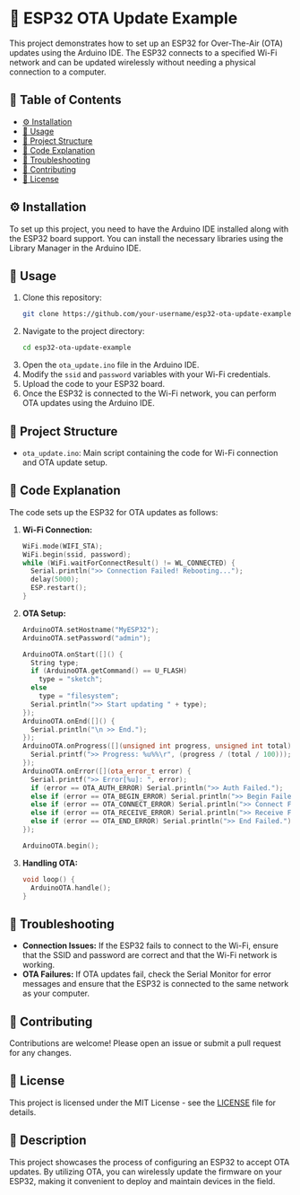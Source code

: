 

# 📶 ESP32 OTA Update Example

This project demonstrates how to set up an ESP32 for Over-The-Air (OTA) updates using the Arduino IDE. The ESP32 connects to a specified Wi-Fi network and can be updated wirelessly without needing a physical connection to a computer.

## 📑 Table of Contents
- [⚙️ Installation](#installation)
- [🚀 Usage](#usage)
- [📂 Project Structure](#project-structure)
- [🔧 Code Explanation](#code-explanation)
- [🐞 Troubleshooting](#troubleshooting)
- [🤝 Contributing](#contributing)
- [📄 License](#license)

## ⚙️ Installation

To set up this project, you need to have the Arduino IDE installed along with the ESP32 board support. You can install the necessary libraries using the Library Manager in the Arduino IDE.

## 🚀 Usage

1. Clone this repository:
    ```bash
    git clone https://github.com/your-username/esp32-ota-update-example.git
    ```
2. Navigate to the project directory:
    ```bash
    cd esp32-ota-update-example
    ```
3. Open the `ota_update.ino` file in the Arduino IDE.
4. Modify the `ssid` and `password` variables with your Wi-Fi credentials.
5. Upload the code to your ESP32 board.
6. Once the ESP32 is connected to the Wi-Fi network, you can perform OTA updates using the Arduino IDE.

## 📂 Project Structure

- `ota_update.ino`: Main script containing the code for Wi-Fi connection and OTA update setup.

## 🔧 Code Explanation

The code sets up the ESP32 for OTA updates as follows:

1. **Wi-Fi Connection:**
   ```cpp
   WiFi.mode(WIFI_STA);
   WiFi.begin(ssid, password);
   while (WiFi.waitForConnectResult() != WL_CONNECTED) {
     Serial.println(">> Connection Failed! Rebooting...");
     delay(5000);
     ESP.restart();
   }
   ```

2. **OTA Setup:**
   ```cpp
   ArduinoOTA.setHostname("MyESP32");
   ArduinoOTA.setPassword("admin");

   ArduinoOTA.onStart([]() {
     String type;
     if (ArduinoOTA.getCommand() == U_FLASH)
       type = "sketch";
     else
       type = "filesystem";
     Serial.println(">> Start updating " + type);
   });
   ArduinoOTA.onEnd([]() {
     Serial.println("\n >> End.");
   });
   ArduinoOTA.onProgress([](unsigned int progress, unsigned int total) {
     Serial.printf(">> Progress: %u%%\r", (progress / (total / 100)));
   });
   ArduinoOTA.onError([](ota_error_t error) {
     Serial.printf(">> Error[%u]: ", error);
     if (error == OTA_AUTH_ERROR) Serial.println(">> Auth Failed.");
     else if (error == OTA_BEGIN_ERROR) Serial.println(">> Begin Failed.");
     else if (error == OTA_CONNECT_ERROR) Serial.println(">> Connect Failed.");
     else if (error == OTA_RECEIVE_ERROR) Serial.println(">> Receive Failed.");
     else if (error == OTA_END_ERROR) Serial.println(">> End Failed.");
   });

   ArduinoOTA.begin();
   ```

3. **Handling OTA:**
   ```cpp
   void loop() {
     ArduinoOTA.handle();
   }
   ```

## 🐞 Troubleshooting

- **Connection Issues:** If the ESP32 fails to connect to the Wi-Fi, ensure that the SSID and password are correct and that the Wi-Fi network is working.
- **OTA Failures:** If OTA updates fail, check the Serial Monitor for error messages and ensure that the ESP32 is connected to the same network as your computer.

## 🤝 Contributing

Contributions are welcome! Please open an issue or submit a pull request for any changes.

## 📄 License

This project is licensed under the MIT License - see the [LICENSE](LICENSE) file for details.

## 📝 Description

This project showcases the process of configuring an ESP32 to accept OTA updates. By utilizing OTA, you can wirelessly update the firmware on your ESP32, making it convenient to deploy and maintain devices in the field.
